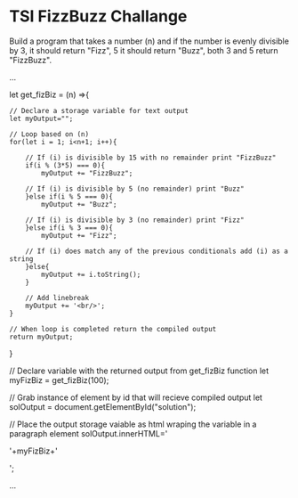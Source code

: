 # TSI FizzBuzz Challange
Build a program that takes a number (n) and if the number is evenly divisible by 3, it should return "Fizz", 5 it should return "Buzz", both 3 and 5 return "FizzBuzz".

...

let get_fizBiz = (n) =>{
	
	// Declare a storage variable for text output
	let myOutput="";
	
	// Loop based on (n) 
	for(let i = 1; i<n+1; i++){
		
		// If (i) is divisible by 15 with no remainder print "FizzBuzz" 
		if(i % (3*5) === 0){ 
			myOutput += "FizzBuzz";
		
		// If (i) is divisible by 5 (no remainder) print "Buzz"
		}else if(i % 5 === 0){
			myOutput += "Buzz";
			
		// If (i) is divisible by 3 (no remainder) print "Fizz"
		}else if(i % 3 === 0){
			myOutput += "Fizz";
			
		// If (i) does match any of the previous conditionals add (i) as a string
		}else{
			myOutput += i.toString();
		}
		
		// Add linebreak
		myOutput += '<br/>'; 
	}
	
	// When loop is completed return the compiled output
	return myOutput;
}

// Declare variable with the returned output from get_fizBiz function
let myFizBiz = get_fizBiz(100);
	
// Grab instance of element by id that will recieve compiled output
let solOutput = document.getElementById("solution");
	
// Place the output storage vaiable as html wraping the variable in a paragraph element
solOutput.innerHTML='<p>'+myFizBiz+'</p>';

...

